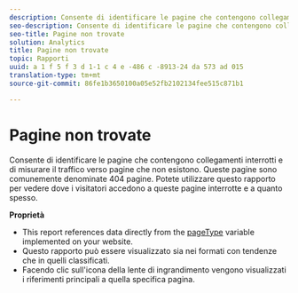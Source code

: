 ```yaml
---
description: Consente di identificare le pagine che contengono collegamenti interrotti e di misurare il traffico verso pagine che non esistono. Queste pagine sono comunemente denominate 404 pagine. Potete utilizzare questo rapporto per vedere dove i visitatori accedono a queste pagine interrotte e a quanto spesso.
seo-description: Consente di identificare le pagine che contengono collegamenti interrotti e di misurare il traffico verso pagine che non esistono. Queste pagine sono comunemente denominate 404 pagine. Potete utilizzare questo rapporto per vedere dove i visitatori accedono a queste pagine interrotte e a quanto spesso.
seo-title: Pagine non trovate
solution: Analytics
title: Pagine non trovate
topic: Rapporti
uuid: a 1 f 5 f 3 d 1-1 c 4 e -486 c -8913-24 da 573 ad 015
translation-type: tm+mt
source-git-commit: 86fe1b3650100a05e52fb2102134fee515c871b1

---
```



# Pagine non trovate

Consente di identificare le pagine che contengono collegamenti interrotti e di misurare il traffico verso pagine che non esistono. Queste pagine sono comunemente denominate 404 pagine. Potete utilizzare questo rapporto per vedere dove i visitatori accedono a queste pagine interrotte e a quanto spesso.

**Proprietà**

* This report references data directly from the [pageType](https://marketing.adobe.com/resources/help/en_US/sc/implement/index.html?f=c_pagetype) variable implemented on your website.
* Questo rapporto può essere visualizzato sia nei formati con tendenze che in quelli classificati.
* Facendo clic sull'icona della lente di ingrandimento vengono visualizzati i riferimenti principali a quella specifica pagina.

